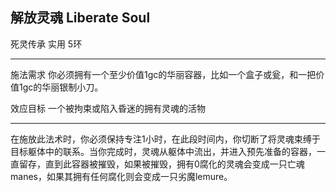 ## 解放灵魂 Liberate Soul

死灵传承 实用 5环

------------------------------------------------------------------------

施法需求
你必须拥有一个至少价值1gc的华丽容器，比如一个盒子或瓮，和一把价值1gc的华丽银制小刀。  

效应目标 一个被拘束或陷入昏迷的拥有灵魂的活物

------------------------------------------------------------------------

在施放此法术时，你必须保持专注1小时，在此段时间内，你切断了将灵魂束缚于目标躯体中的联系。当你完成时，灵魂从躯体中流出，并进入预先准备的容器，一直留存，直到此容器被摧毁，如果被摧毁，拥有0腐化的灵魂会变成一只亡魂manes，如果其拥有任何腐化则会变成一只劣魔lemure。
